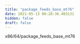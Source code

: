 ```yaml
---
title: "package_feeds_base_mt76"
date: 2021-05-13 00:28:36.403131
hidden: false
draft: false
---
```


x86/64/package_feeds_base_mt76

